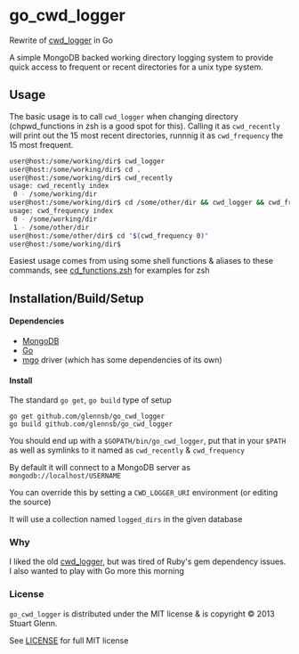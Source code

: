 go_cwd_logger
=============

Rewrite of [cwd_logger](https://github.com/glennsb/cwd_logger) in Go

A simple MongoDB backed working directory logging system to provide quick
access to frequent or recent directories for a unix type system.

Usage
-----

The basic usage is to call ``cwd_logger`` when changing directory (chpwd_functions
in zsh is a good spot for this). Calling it as ``cwd_recently`` will print out the
15 most recent directories, runnnig it as ``cwd_frequency`` the 15 most frequent.

```bash
user@host:/some/working/dir$ cwd_logger
user@host:/some/working/dir$ cd .
user@host:/some/working/dir$ cwd_recently
usage: cwd_recently index
 0 - /some/working/dir
user@host:/some/working/dir$ cd /some/other/dir && cwd_logger && cwd_frequency
usage: cwd_frequency index
 0 - /some/working/dir
 1 - /some/other/dir
user@host:/some/other/dir$ cd "$(cwd_frequency 0)"
user@host:/some/working/dir$
```

Easiest usage comes from using some shell functions & aliases to these commands,
see [cd_functions.zsh](cd_functions.zsh) for examples for zsh

Installation/Build/Setup
------------------------

#### Dependencies

* [MongoDB](http://www.mongodb.org)
* [Go](http://golang.org/)
* [mgo](http://labix.org/mgo) driver (which has some dependencies of its own)

#### Install

The standard `go get`, `go build` type of setup

    go get github.com/glennsb/go_cwd_logger
    go build github.com/glennsb/go_cwd_logger

You should end up with a `$GOPATH/bin/go_cwd_logger`, put that in your `$PATH`
as well as symlinks to it named as `cwd_recently` & `cwd_frequency`

By default it will connect to a MongoDB server as `mongodb://localhost/USERNAME`

You can override this by setting a `CWD_LOGGER_URI` environment (or editing the source)

It will use a collection named `logged_dirs` in the given database

### Why

I liked the old [cwd_logger](https://github.com/glennsb/cwd_logger), but was tired of Ruby's gem
dependency issues. I also wanted to play with Go more this morning

### License

`go_cwd_logger` is distributed under the MIT license & is copyright © 2013 Stuart Glenn.

See [LICENSE](LICENSE) for full MIT license
